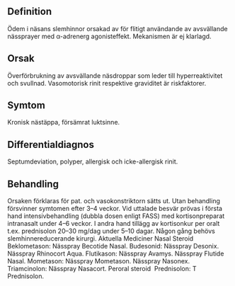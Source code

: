 ## Definition

Ödem i näsans slemhinnor orsakad av för flitigt användande av avsvällande nässprayer med α-adrenerg agonisteffekt. Mekanismen är ej klarlagd.

## Orsak

Överförbrukning av avsvällande näsdroppar som leder till hyperreaktivitet och svullnad. Vasomotorisk rinit respektive graviditet är riskfaktorer.

## Symtom

Kronisk nästäppa, försämrat luktsinne.

## Differentialdiagnos

Septumdeviation, polyper, allergisk och icke-allergisk rinit.

## Behandling

Orsaken förklaras för pat. och vasokonstriktorn sätts ut. Utan behandling försvinner symtomen efter 3–4 veckor. Vid uttalade besvär prövas i första hand intensivbehandling (dubbla dosen enligt FASS) med kortisonpreparat intranasalt under 4–6 veckor. I andra hand tillägg av kortisonkur per oralt t.ex. prednisolon 20–30 mg/dag under 5–10 dagar. Någon gång behövs slemhinnereducerande kirurgi.
Aktuella Mediciner
Nasal Steroid 
Beklometason: Nässpray Becotide Nasal.
Budesonid: Nässpray Desonix. Nässpray Rhinocort Aqua.
Flutikason: Nässpray Avamys. Nässpray Flutide Nasal.
Mometason: Nässpray Mometason. Nässpray Nasonex.
Triamcinolon: Nässpray Nasacort.
Peroral steroid 
Prednisolon: T Prednisolon.

